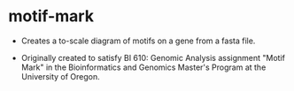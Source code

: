 # motif-mark

+ Creates a to-scale diagram of motifs on a gene from a fasta file. 

+ Originally created to satisfy BI 610: Genomic Analysis assignment "Motif Mark" in the Bioinformatics and Genomics Master's Program at the University of Oregon.
